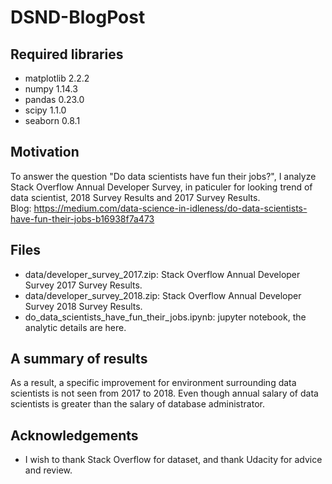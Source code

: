 # DSND-BlogPost

## Required libraries
- matplotlib 2.2.2 
- numpy 1.14.3
- pandas 0.23.0
- scipy 1.1.0
- seaborn 0.8.1

## Motivation
To answer the question "Do data scientists have fun their jobs?", I analyze Stack Overflow Annual Developer Survey, in paticuler for looking trend of data scientist, 2018 Survey Results and 2017 Survey Results.  
Blog: https://medium.com/data-science-in-idleness/do-data-scientists-have-fun-their-jobs-b16938f7a473

## Files
- data/developer_survey_2017.zip: Stack Overflow Annual Developer Survey 2017 Survey Results. 
- data/developer_survey_2018.zip: Stack Overflow Annual Developer Survey 2018 Survey Results.
- do_data_scientists_have_fun_their_jobs.ipynb: jupyter notebook, the analytic details are here.

## A summary of results
As a result, a specific improvement for environment surrounding data scientists is not seen from 2017 to 2018. Even though annual salary of data scientists is greater than the salary of database administrator.

## Acknowledgements
- I wish to thank Stack Overflow for dataset, and thank Udacity for advice and review.
